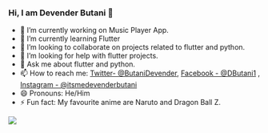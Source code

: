 ### Hi, I am Devender Butani 👋

- 🔭 I’m currently working on Music Player App.
- 🌱 I’m currently learning Flutter
- 👯 I’m looking to collaborate on projects related to flutter and python.
- 🤔 I’m looking for help with flutter projects.
- 💬 Ask me about flutter and python.
- 📫 How to reach me: [Twitter- @ButaniDevender](https://twitter.com/ButaniDevender), [Facebook - @DButani1](https://www.facebook.com/Dbutani1/) , [Instagram - @itsmedevenderbutani](https://www.instagram.com/itsmedevenderbutani/)
- 😄 Pronouns: He/Him
- ⚡ Fun fact: My favourite anime are Naruto and Dragon Ball Z.

<img src = "https://github-readme-stats.vercel.app/api?username=devenderbutani21&&show_icons=true&title_color=ffffff&icon_color=e0b0ff&text_color=FF8C00&bg_color=151515">
